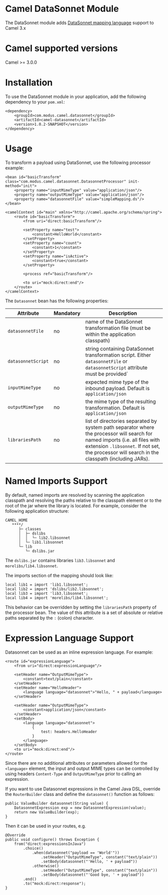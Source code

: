 # Camel DataSonnet Module

The DataSonnet module adds [DataSonnet mapping language](http://datasonnet.com) support to Camel 3.x

# Camel supported versions
Camel >= 3.0.0

# Installation

To use the DataSonnet module in your application, add the following dependency to your `pom.xml`:

```
<dependency>
    <groupId>com.modus.camel.datasonnet</groupId>
    <artifactId>camel-datasonnet</artifactId>
    <version>1.0.2-SNAPSHOT</version>
</dependency>
```
# Usage

To transform a payload using DataSonnet, use the following processor example:

```
<bean id="basicTransform" class="com.modus.camel.datasonnet.DatasonnetProcessor" init-method="init">
    <property name="inputMimeType" value="application/json"/>
    <property name="outputMimeType" value="application/json"/>
    <property name="datasonnetFile" value="simpleMapping.ds"/>
</bean>

<camelContext id="main" xmlns="http://camel.apache.org/schema/spring">
    <route id="basicTransform">
        <from uri="direct:basicTransform"/>

        <setProperty name="test">
            <constant>HelloWorld</constant>
        </setProperty>
        <setProperty name="count">
            <constant>1</constant>
        </setProperty>
        <setProperty name="isActive">
            <constant>true</constant>
        </setProperty>

        <process ref="basicTransform"/>

        <to uri="mock:direct:end"/>
    </route>
</camelContext>

```

The `Datasonnet` bean has the following properties:

| Attribute | Mandatory | Description |
| --------- | --------- | ----------- |
| `datasonnetFile` | no | name of the DataSonnet transformation file (must be within the application classpath) |
| `datasonnetScript` | no | string containing DataSonnet transformation script. Either `datasonnetFile` or `datasonnetScript` attribute must be provided`|
| `inputMimeType` | no | expected mime type of the inbound payload. Default is `application/json`|
| `outputMimeType` | no | the mime type of the resulting transformation. Default is `application/json`|
| `librariesPath` | no | list of directories separated by system path separator where the processor will search for named imports (i.e. all files with extension `.libsonnet`. If not set, the processor will search in the classpath (including JARs).  |

# Named Imports Support
By default, named imports are resolved by scanning the application classpath and resolving the paths relative
to the classpath element or to the root of the jar where the library is located.
For example, consider the following application structure:

```
CAMEL_HOME
   ****/
      ├─ classes
      │  ├─ dslibs
      │  │  └─ lib2.libsonnet
      │  └─ lib1.libsonnet
      └─ lib
         └─ dslibs.jar      
```

The `dslibs.jar` contains libraries `lib3.libsonnet` and `morelibs/lib4.libsonnet`.

The imports section of the mapping should look like:

```
local lib1 = import 'lib1.libsonnet';
local lib2 = import 'dslibs/lib2.libsonnet';
local lib3 = import 'lib3.libsonnet';
local lib4 = import 'morelibs/lib4.libsonnet';
```

This behavior can be overridden by setting the `librariesPath` property of the processor bean. The value of this attribute is a set of absolute or relative paths separated by the `:` (colon) character.

# Expression Language Support

Datasonnet can be used as an inline expression language. For example:

```
<route id="expressionLanguage">
    <from uri="direct:expressionLanguage"/>

    <setHeader name="OutputMimeType">
        <constant>text/plain</constant>
    </setHeader>
    <setHeader name="HelloHeader">
        <language language="datasonnet">"Hello, " + payload</language>
    </setHeader>

    <setHeader name="OutputMimeType">
        <constant>application/json</constant>
    </setHeader>
    <setBody>
        <language language="datasonnet">
            {
                test: headers.HelloHeader
            }
        </language>
    </setBody>
    <to uri="mock:direct:end"/>
</route>
```

Since there are no additional attributes or parameters allowed for the `<language>` element, the input and output MIME types can be controlled by using headers `Content-Type` and `OutputMimeType` prior to calling an expression.

If you want to use Datasonnet expressions in the Camel Java DSL, override the `RouterBuilder` class and define the `datasonnet()` function as follows:

```
public ValueBuilder datasonnet(String value) {
    DatasonnetExpression exp = new DatasonnetExpression(value);
    return new ValueBuilder(exp);
}
```

Then it can be used in your routes, e.g.

```
@Override
public void configure() throws Exception {
    from("direct:expressionsInJava")
        .choice()
            .when(datasonnet("payload == 'World'"))
                .setHeader("OutputMimeType", constant("text/plain"))
                .setBody(datasonnet("'Hello, ' + payload"))
            .otherwise()
                .setHeader("OutputMimeType", constant("text/plain"))
                .setBody(datasonnet("'Good bye, ' + payload"))
        .end()
        .to("mock:direct:response");
}
```
